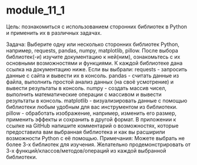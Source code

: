 # module_11_1


Цель: познакомиться с использованием сторонних библиотек в Python и применить их в различных задачах.

Задача: Выберите одну или несколько сторонних библиотек Python, например, requests, pandas, numpy, matplotlib, pillow. После выбора библиотек(-и) изучите документацию к ней(ним), ознакомьтесь с их основными возможностями и функциями. К каждой библиотеке дана ссылка на документацию ниже. Если вы выбрали: requests - запросить данные с сайта и вывести их в консоль. pandas - считать данные из файла, выполнить простой анализ данных (на своё усмотрение) и вывести результаты в консоль. numpy - создать массив чисел, выполнить математические операции с массивом и вывести результаты в консоль. matplotlib - визуализировать данные с помощью библиотеки любым удобным для вас инструментом из библиотеки. pillow - обработать изображение, например, изменить его размер, применить эффекты и сохранить в другой формат. В приложении к ссылке на GitHub напишите комментарий о возможностях, которые предоставила вам выбранная библиотека и как вы расширили возможности Python с её помощью. Примечания: Можете выбрать не более 3-х библиотек для изучения. Желательно продемонстрировать от 3-х функций/классов/методов/операций из каждой выбранной библиотеки.
